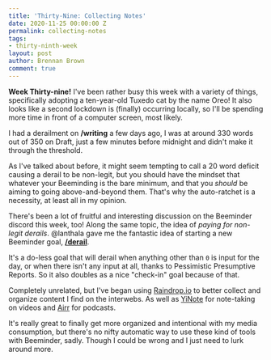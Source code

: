 ```yaml
---
title: 'Thirty-Nine: Collecting Notes'
date: 2020-11-25 00:00:00 Z
permalink: collecting-notes
tags:
- thirty-ninth-week
layout: post
author: Brennan Brown
comment: true
---
```


**Week Thirty-nine!** I've been rather busy this week with a variety of things, specifically adopting a ten-year-old Tuxedo cat by the name Oreo! It also looks like a second lockdown is (finally) occurring locally, so I'll be spending more time in front of a computer screen, most likely.

I had a derailment on **/writing** a few days ago, I was at around 330 words out of 350 on Draft, just a few minutes before midnight and didn't make it through the threshold. 

As I've talked about before, it might seem tempting to call a 20 word deficit causing a derail to be non-legit, but you should have the mindset that whatever your Beeminding is the bare minimum, and that you *should* be aiming to going above-and-beyond them. That's why the auto-ratchet is a necessity, at least all in my opinion. 

There's been a lot of fruitful and interesting discussion on the Beeminder discord this week, too! Along the same topic, the idea of *paying for non-legit derails*. @lanthala gave me the fantastic idea of starting a new Beeminder goal, [**/derail**](https://beeminder.com/brennanbrown/derail). 

It's a do-less goal that will derail when anything other than `0` is input for the day, or when there isn't any input at all, thanks to Pessimistic Presumptive Reports. So it also doubles as a nice "check-in" goal because of that.

Completely unrelated, but I've began using [Raindrop.io](https://raindrop.io/) to better collect and organize content I find on the interwebs. As well as [YiNote](http://www.yinote.co/) for note-taking on videos and [Airr](https://www.airr.io/) for podcasts. 

It's really great to finally get more organized and intentional with my media consumption, but there's no nifty automatic way to use these kind of tools with Beeminder, sadly. Though I could be wrong and I just need to lurk around more.
